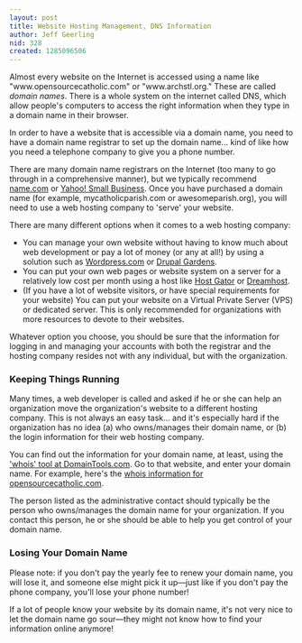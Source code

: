 ```yaml
---
layout: post
title: Website Hosting Management, DNS Information
author: Jeff Geerling
nid: 328
created: 1285096506
---
```

<p>Almost every website on the Internet is accessed using a name like &quot;www.opensourcecatholic.com&quot; or &quot;www.archstl.org.&quot; These are called <em>domain names</em>. There is a whole system on the internet called DNS, which allow people&#39;s computers to access the right information when they type in a domain name in their browser.</p>
<p>In order to have a website that is accessible via a domain name, you need to have a domain name registrar to set up the domain name... kind of like how you need a telephone company to give you a phone number.</p>
<p>There are many domain name registrars on the Internet (too many to go through in a comprehensive manner), but we typically recommend <a href="http://www.name.com/">name.com</a> or <a href="http://smallbusiness.yahoo.com/domains">Yahoo! Small Business</a>. Once you have purchased a domain name (for example, mycatholicparish.com or awesomeparish.org), you will need to use a web hosting company to &#39;serve&#39; your website.</p>
<p>There are many different options when it comes to a web hosting company:</p>
<ul>
<li>You can manage your own website without having to know much about web development or pay a lot of money (or any at all!) by using a solution such as <a href="http://wordpress.com/">Wordpress.com</a> or <a href="http://www.drupalgardens.com/">Drupal Gardens</a>.</li>
<li>You can put your own web pages or website system on a server for a relatively low cost per month using a host like <a href="http://www.hostgator.com/">Host Gator</a> or <a href="http://www.dreamhost.com/">Dreamhost</a>.</li>
<li>(If you have a lot of website visitors, or have special requirements for your website) You can put your website on a Virtual Private Server (VPS) or dedicated server. This is only recommended for organizations with more resources to devote to their websites.</li>
</ul>
<p>Whatever option you choose, you should be sure that the information for logging in and managing your accounts with both the registrar and the hosting company resides not with any individual, but with the organization.</p>
<h3>Keeping Things Running</h3>
<p>Many times, a web developer is called and asked if he or she can help an organization move the organization&#39;s website to a different hosting company. This is not always an easy task... and it&#39;s especially hard if the organization has no idea (a) who owns/manages their domain name, or (b) the login information for their web hosting company.</p>
<p>You can find out the information for your domain name, at least, using the <a href="http://whois.domaintools.com/">&#39;whois&#39; tool at DomainTools.com</a>. Go to that website, and enter your domain name. For example, here&#39;s the <a href="http://whois.domaintools.com/opensourcecatholic.com">whois information for opensourcecatholic.com</a>.</p>
<p>The person listed as the administrative contact should typically be the person who owns/manages the domain name for your organization. If you contact this person, he or she should be able to help you get control of your domain name.</p>
<h3>Losing Your Domain Name</h3>
<p>Please note: if you don&#39;t pay the yearly fee to renew your domain name, you will lose it, and someone else might pick it up&mdash;just like if you don&#39;t pay the phone company, you&#39;ll lose your phone number!</p>
<p>If a lot of people know your website by its domain name, it&#39;s not very nice to let the domain name go sour&mdash;they might not know how to find your information online anymore!</p>
